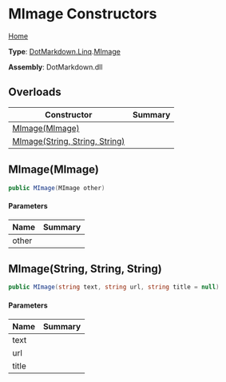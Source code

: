 # MImage Constructors

[Home](../../../../README.md)

**Type**: [DotMarkdown.Linq](../../README.md)\.[MImage](../README.md)

**Assembly**: DotMarkdown\.dll

## Overloads

| Constructor | Summary |
| ----------- | ------- |
| [MImage(MImage)](#DotMarkdown_Linq_MImage__ctor_DotMarkdown_Linq_MImage_) | |
| [MImage(String, String, String)](#DotMarkdown_Linq_MImage__ctor_System_String_System_String_System_String_) | |

## MImage\(MImage\)<a name="DotMarkdown_Linq_MImage__ctor_DotMarkdown_Linq_MImage_"></a>

```csharp
public MImage(MImage other)
```

#### Parameters

| Name | Summary |
| ---- | ------- |
| other | |

## MImage\(String, String, String\)<a name="DotMarkdown_Linq_MImage__ctor_System_String_System_String_System_String_"></a>

```csharp
public MImage(string text, string url, string title = null)
```

#### Parameters

| Name | Summary |
| ---- | ------- |
| text | |
| url | |
| title | |

